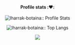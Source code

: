 <h4 align="center">Profile stats :❤️:</h4>
<p align="center"><img src="https://github-readme-stats.vercel.app/api?username=lharrak-botaina&show_icons=true&theme=dracula" alt="lharrak-botaina:: Profile Stats" /></p>

<p align="center"><img src="https://github-readme-stats.vercel.app/api/top-langs/?username=lharrak-botaina&langs_count=10&theme=dracula&layout=compact" alt="lharrak-botaina:: Top Langs" /></p>



<div align="center">
	<img src="https://cdn.jsdelivr.net/gh/holic-x/holic-x/assets/github-contribution-grid-snake.svg" />
</div>




